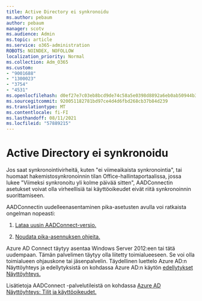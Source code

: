 ```yaml
---
title: Active Directory ei synkronoidu
ms.author: pebaum
author: pebaum
manager: scotv
ms.audience: Admin
ms.topic: article
ms.service: o365-administration
ROBOTS: NOINDEX, NOFOLLOW
localization_priority: Normal
ms.collection: Adm_O365
ms.custom:
- "9001688"
- "1300023"
- "3754"
- "4531"
ms.openlocfilehash: d0ef27e7c03eb8bcd9de74c58a5e0398d8892a6eb0ab50944b3c2201247fa0b8
ms.sourcegitcommit: 920051182781bd97ce4d4d6fbd268cb37b84d239
ms.translationtype: MT
ms.contentlocale: fi-FI
ms.lasthandoff: 08/11/2021
ms.locfileid: "57889215"
---
```

# <a name="active-directory-not-syncing"></a>Active Directory ei synkronoidu

Jos saat synkronointivirheitä, kuten "ei viimeaikaista synkronointia", tai huomaat hakemistosynkronoinnin tilan Office-hallintaportaalissa, jossa lukee "Viimeksi synkronoitu yli kolme päivää sitten", AADConnectin asetukset voivat olla virheellisiä tai käyttöoikeudet eivät riitä synkronoinnin suorittamiseen.  

AADConnectin uudelleenasentaminen pika-asetusten avulla voi ratkaista ongelman nopeasti:

1. [Lataa uusin AADConnect-versio.](https://go.microsoft.com/fwlink/?LinkId=615771)

2. [Noudata pika-asennuksen ohjeita.](https://docs.microsoft.com/azure/active-directory/hybrid/how-to-connect-install-express)

Azure AD Connect täytyy asentaa Windows Server 2012:een tai tätä uudempaan. Tämän palvelimen täytyy olla liitetty toimialueeseen. Se voi olla toimialueen ohjauskone tai jäsenpalvelin. Täydellinen luettelo Azure AD:n Näyttöyhteys ja edellytyksistä on kohdassa Azure AD:n käytön [edellytykset Näyttöyhteys.](https://docs.microsoft.com/azure/active-directory/hybrid/how-to-connect-install-prerequisites)

Lisätietoja AADConnect -palvelutileistä on kohdassa [Azure AD Näyttöyhteys: Tilit ja käyttöoikeudet.](https://docs.microsoft.com/azure/active-directory/hybrid/reference-connect-accounts-permissions)
